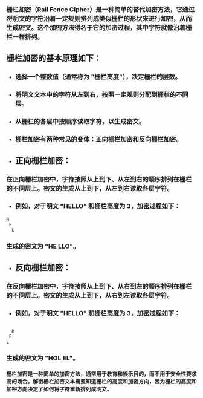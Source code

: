
###  栅栏加密（Rail Fence Cipher）是一种简单的替代加密方法，它通过将明文的字符沿着一定规则排列成类似栅栏的形状来进行加密，从而生成密文。这个加密方法得名于它的加密过程，其中字符就像沿着栅栏一样排列。

## 栅栏加密的基本原理如下：

- ### 选择一个整数值（通常称为 "栅栏高度"），决定栅栏的层数。
- ### 将明文文本中的字符从左到右，按照一定规则分配到栅栏的不同层。
- ### 从栅栏的各层中按顺序读取字符，以生成密文。
- ### 栅栏加密有两种常见的变体：正向栅栏加密和反向栅栏加密。

- ## 正向栅栏加密：

### 在正向栅栏加密中，字符按照从上到下、从左到右的顺序排列在栅栏的不同层上。密文的生成从上到下，从左到右读取各层字符。

- ###  例如，对于明文 "HELLO" 和栅栏高度为 3，加密过程如下：

```
H
 E
  L
```
### 生成的密文为 "HE LLO"。

- ## 反向栅栏加密：

### 在反向栅栏加密中，字符按照从上到下、从右到左的顺序排列在栅栏的不同层上。密文的生成从上到下，从右到左读取各层字符。

- ###  例如，对于明文 "HELLO" 和栅栏高度为 3，加密过程如下：
```

  H
 E
L
```
### 生成的密文为 "HOL EL"。

#### 栅栏加密是一种简单的加密方法，通常用于教育和娱乐目的，而不用于安全性要求高的场合。解密栅栏加密文本需要知道栅栏的高度和加密方向，因为栅栏的高度和加密方向决定了如何将字符重新排列成明文。